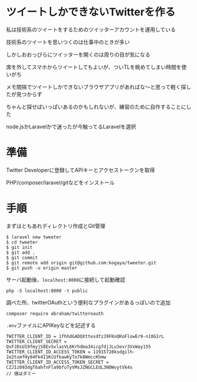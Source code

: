 # ツイートしかできないTwitterを作る

私は技術系のツイートをするためのツイッターアカウントを運用している

技術系のツイートを思いつくのは仕事中のときが多い

しかしおおっぴらにツイッターを開くのは周りの目が気になる

席を外してスマホからツイートしてもよいが、ついTLを眺めてしまい時間を使いがち

メモ間隔でツイートしかできないブラウザアプリがあればな〜と思って軽く探したが見つからず

ちゃんと探せばいっぱいあるのかもしれないが、練習のために自作することにした

node.jsかLaravelかで迷ったが今触ってるLaravelを選択

# 準備

Twitter Developerに登録してAPIキーとアクセストークンを取得

PHP/composer/laravel/gitなどをインストール

# 手順

まずはともあれディレクトリ作成とGit管理

```
$ laravel new tweeter
$ cd tweeter
$ git init
$ git add .
$ git commit
$ git remote add origin git@github.com:kogaya/tweeter.git
$ git push -u origin master
```

サーバ起動後、`localhost:8000`に接続して起動確認

```
php -S localhost:8000 -t public
```

調べた所、twitterOAuthという便利なプラグインがあるっぽいので追加

```
composer require abraham/twitteroauth
```

`.env`ファイルにAPIKeyなどを記述する

```
TWITTER_CLIENT_ID = 1fhhdGADQXttesdfzJ9FKoQKoFlowEr9-n10G1rL
TWITTER_CLIENT_SECRET = QsFJDsU19fmyjS8EvSvlasVL6Krhdma34icgfdjJLu3evr3VxWay155
TWITTER_CLIENT_ID_ACCESS_TOKEN = 11915728ksdgilh-2e2txmfHy84Fk4I1KcUfkawKyTo7k8WmccKhmw
TWITTER_CLIENT_ID_ACCESS_TOKEN_SECRET = CZJIz093dgT6ahfnFla9bfuTyVMsJZNGCLEdL3N0WvytVk4s
// 値はダミー
```

